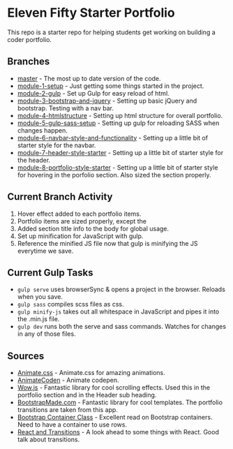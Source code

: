 # Eleven Fifty Starter Portfolio
This repo is a starter repo for helping students get working on building a coder portfolio. 

## Branches
 
 * [master](https://github.com/ElevenfiftyAcademy/JavaScript-151-PortfolioStarter) - The most up to date version of the code.
 * [module-1-setup](https://github.com/ElevenfiftyAcademy/JavaScript-151-PortfolioStarter/tree/module-1-setup) - Just getting some things started in the project.
 * [module-2-gulp](https://github.com/ElevenfiftyAcademy/JavaScript-151-PortfolioStarter/tree/module-2-gulpsetup) - Set up Gulp for easy reload of html.
 * [module-3-bootstrap-and-jquery](https://github.com/ElevenfiftyAcademy/JavaScript-151-PortfolioStarter/tree/module-3-bootstrap-and-jquery) - Setting up basic jQuery and bootstrap. Testing with a nav bar.
 * [module-4-htmlstructure](https://github.com/ElevenfiftyAcademy/JavaScript-151-PortfolioStarter/tree/module-4-htmlstructure) - Setting up html structure for overall portfolio.
 * [module-5-gulp-sass-setup](https://github.com/ElevenfiftyAcademy/JavaScript-151-PortfolioStarter/tree/module-5-gulp-sass-setup) - Setting up gulp for reloading SASS when changes happen.
 * [module-6-navbar-style-and-functionality](https://github.com/ElevenfiftyAcademy/JavaScript-151-PortfolioStarter/tree/module-6-navbar-style-and-functionality) - Setting up a little bit of starter style for the navbar.
 * [module-7-header-style-starter](https://github.com/ElevenfiftyAcademy/JavaScript-151-PortfolioStarter/tree/module-7-header-style-starter) - Setting up a little bit of starter style for the header.
 * [module-8-portfolio-style-starter](https://github.com/ElevenfiftyAcademy/JavaScript-151-PortfolioStarter/tree/module-8-portfolio-style-starter) - Setting up a little bit of starter style for hovering in the porfolio section. Also sized the section properly.
 

## Current Branch Activity
1. Hover effect added to each portfolio items.
2. Portfolio items are sized properly, except the 
3. Added section title info to the body for global usage. 
4. Set up minification for JavaScript with gulp. 
5. Reference the minified JS file now that gulp is minifying the JS everytime we save. 

## Current Gulp Tasks
- `gulp serve` uses browserSync & opens a project in the browser. Reloads when you save.
- `gulp sass` compiles scss files as css.
- `gulp minify-js` takes out all whitespace in JavaScript and pipes it into the .min.js file.
- `gulp dev` runs both the serve and sass commands. Watches for changes in any of those files.


## Sources
 * [Animate.css](https://daneden.github.io/animate.css/) - Animate.css for amazing animations.
 * [AnimateCoden](https://codepen.io/syedrafeeq/pen/yEJKn) - Animate codepen.
 * [Wow.js](https://wowjs.uk/docs.html) - Fantastic library for cool scrolling effects. Used this in the portfolio section and in the Header sub heading.
 * [BootstrapMade.com](https://bootstrapmade.com/imperial-free-onepage-bootstrap-theme/) - Fantastic library for cool templates. The portfolio transitions are taken from this app.
 * [Bootstrap Container Class](https://www.sitepoint.com/understanding-bootstrap-grid-system/) - Excellent read on Bootstrap containers. Need to have a container to use rows. 
 * [React and Transitions](https://medium.com/@joethedave/achieving-ui-animations-with-react-the-right-way-562fa8a91935) - A look ahead to some things with React. Good talk about transitions.

